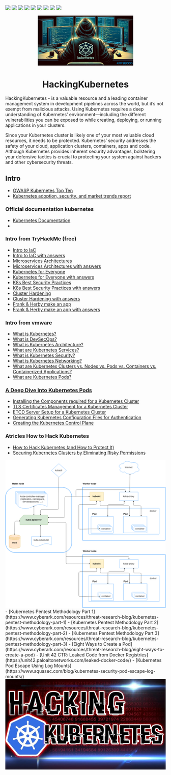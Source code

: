 <p>
  <img  src="https://img.shields.io/github/stars/BEPb/HackingKubernetes" />
  <img src="https://img.shields.io/github/contributors/BEPb/HackingKubernetes" />
  <img src="https://img.shields.io/github/last-commit/BEPb/HackingKubernetes" />
  <img src="https://visitor-badge.laobi.icu/badge?page_id=BEPb.HackingKubernetes" />
  <img src="https://img.shields.io/github/languages/count/BEPb/HackingKubernetes" />
  <img src="https://img.shields.io/github/languages/top/BEPb/HackingKubernetes" />
  <img src="https://img.shields.io/badge/license-MIT-blue.svg?color=f64152" />
  <img  src="https://img.shields.io/github/issues/BEPb/HackingKubernetes" />
  <img  src="https://img.shields.io/github/issues-pr/BEPb/HackingKubernetes" />
</p>
<div align="center">

<img src="./art/HackingKubernetes.png" alt="logo" width="300" height="156.5">

# HackingKubernetes 
</div>

HackingKubernetes - is a valuable resource and a leading container management system in development pipelines across 
the world, but it’s not exempt from malicious attacks. Using Kubernetes requires a deep understanding of Kubernetes’ 
environment—including the different vulnerabilities you can be exposed to while creating, deploying, or running 
applications in your clusters.

Since your Kubernetes cluster is likely one of your most valuable cloud resources, it needs to be protected. 
Kubernetes’ security addresses the safety of your cloud, application clusters, containers, apps and code. Although 
Kubernetes provides inherent security advantages, bolstering your defensive tactics is crucial to protecting your 
system against hackers and other cybersecurity threats.    

## Intro
- [OWASP Kubernetes Top Ten](https://owasp.org/www-project-kubernetes-top-ten/)
- [Kubernetes adoption, security, and market trends report](https://www.redhat.com/en/resources/kubernetes-adoption-security-market-trends-overview)

### Official documentation kubernetes
- [Kubernetes Documentation](https://kubernetes.io/docs/home/)
- 

### Intro from TryHackMe (free)
- [Intro to IaC](https://tryhackme.com/r/room/introtoiac)
- [Intro to IaC with answers](https://github.com/BEPb/tryhackme/blob/master/01.easy/Intro%20to%20IaC.md)
- [Microservices Architectures](https://tryhackme.com/r/room/microservicearchitectures)
- [Microservices Architectures with answers](https://github.com/BEPb/tryhackme/blob/master/01.easy/Microservices%20Architectures.md)
- [Kubernetes for Everyone](https://tryhackme.com/r/room/kubernetesforyouly)
- [Kubernetes for Everyone with answers](https://github.com/BEPb/tryhackme/blob/master/02.Medium/Kubernetes%20for%20Everyone.md)
- [K8s Best Security Practices](https://tryhackme.com/r/room/k8sbestsecuritypractices)
- [K8s Best Security Practices with answers](https://github.com/BEPb/tryhackme/blob/master/02.Medium/K8s%20Best%20Security%20Practices.md)
- [Cluster Hardening](https://tryhackme.com/r/room/clusterhardening)
- [Cluster Hardening with answers](https://github.com/BEPb/tryhackme/blob/master/02.Medium/Cluster%20Hardening.md)
- [Frank & Herby make an app](https://tryhackme.com/r/room/frankandherby)
- [Frank & Herby make an app with answers](https://github.com/BEPb/tryhackme/blob/master/02.Medium/Frank%20%26%20Herby%20make%20an%20app.md)

### Intro from vmware
- [What is Kubernetes?](https://www.vmware.com/topics/kubernetes)
- [What is DevSecOps?](https://tanzu.vmware.com/devsecops)
- [What is Kubernetes Architecture?](https://www.vmware.com/topics/kubernetes-architecture)
- [What are Kubernetes Services?](https://www.vmware.com/topics/kubernetes-services)
- [What is Kubernetes Security?](https://www.vmware.com/topics/kubernetes-security)
- [What is Kubernetes Networking?](https://www.vmware.com/topics/kubernetes-networking)
- [What are Kubernetes Clusters vs. Nodes vs. Pods vs. Containers vs. Containerized Applications?](https://www.vmware.com/topics/components-kubernetes)
- [What are Kubernetes Pods?](https://www.vmware.com/topics/kubernetes-pods)

### [A Deep Dive Into Kubernetes Pods](https://blog.yarsalabs.com/a-deep-dive-into-kubernetes-pods/)
- [Installing the Components required for a Kubernetes Cluster](https://blog.yarsalabs.com/kubernetes-cluster-from-scratch-part1/)
- [TLS Certificates Management for a Kubernetes Cluster](https://blog.yarsalabs.com/kubernetes-cluster-from-scratch-part2/)
- [ETCD Server Setup for a Kubernetes Cluster](https://blog.yarsalabs.com/kubernetes-cluster-from-scratch-part3/)
- [Generating Kubernetes Configuration Files for Authentication](https://blog.yarsalabs.com/kubernetes-cluster-from-scratch-part4/)
- [Creating the Kubernetes Control Plane](https://blog.yarsalabs.com/kubernetes-cluster-from-scratch-part5/)

### Atricles How to Hack Kubernetes
- [How to Hack Kubernetes (and How to Protect It)](https://goteleport.com/blog/how-to-hack-kubernetes/)
- [Securing Kubernetes Clusters by Eliminating Risky Permissions](https://www.cyberark.com/resources/threat-research-blog/securing-kubernetes-clusters-by-eliminating-risky-permissions)
<img src="./art/kubernetes_arquitecture.png" alt="logo">
- [Kubernetes Pentest Methodology Part 1](https://www.cyberark.com/resources/threat-research-blog/kubernetes-pentest-methodology-part-1)
- [Kubernetes Pentest Methodology Part 2](https://www.cyberark.com/resources/threat-research-blog/kubernetes-pentest-methodology-part-2)
- [Kubernetes Pentest Methodology Part 3](https://www.cyberark.com/resources/threat-research-blog/kubernetes-pentest-methodology-part-3)
- [Eight Ways to Create a Pod](https://www.cyberark.com/resources/threat-research-blog/eight-ways-to-create-a-pod)
- [Unit 42 CTR: Leaked Code from Docker Registries](https://unit42.paloaltonetworks.com/leaked-docker-code/)
- [Kubernetes Pod Escape Using Log Mounts](https://www.aquasec.com/blog/kubernetes-security-pod-escape-log-mounts/)


<img src="./art/HackingKubernetes0.jpg" alt="logo">

